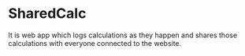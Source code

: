 # SharedCalc
It is web app which logs calculations as they happen and shares those calculations with everyone connected to the website.
